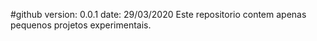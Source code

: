 #github
version: 0.0.1 date: 29/03/2020
Este repositorio contem apenas pequenos projetos experimentais.